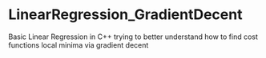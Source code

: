 # LinearRegression_GradientDecent
Basic Linear Regression in C++ trying to better understand how to find cost functions local minima via gradient decent

